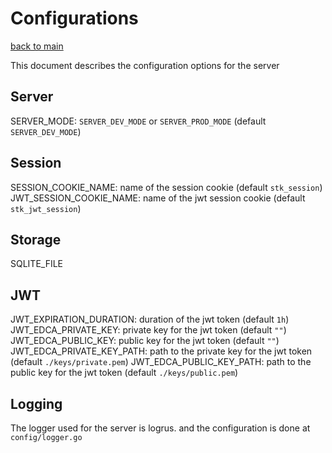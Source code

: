 # Configurations

[back to main](../README.md)

This document describes the configuration options for the server 

## Server

SERVER_MODE: `SERVER_DEV_MODE` or `SERVER_PROD_MODE` (default `SERVER_DEV_MODE`)

## Session

SESSION_COOKIE_NAME: name of the session cookie (default `stk_session`)
JWT_SESSION_COOKIE_NAME: name of the jwt session cookie (default `stk_jwt_session`)

## Storage

SQLITE_FILE

## JWT

JWT_EXPIRATION_DURATION: duration of the jwt token (default `1h`)
JWT_EDCA_PRIVATE_KEY: private key for the jwt token (default `""`)
JWT_EDCA_PUBLIC_KEY: public key for the jwt token (default `""`)
JWT_EDCA_PRIVATE_KEY_PATH: path to the private key for the jwt token (default `./keys/private.pem`)
JWT_EDCA_PUBLIC_KEY_PATH: path to the public key for the jwt token (default `./keys/public.pem`)

## Logging

The logger used for the server is logrus. and the configuration is done at `config/logger.go`